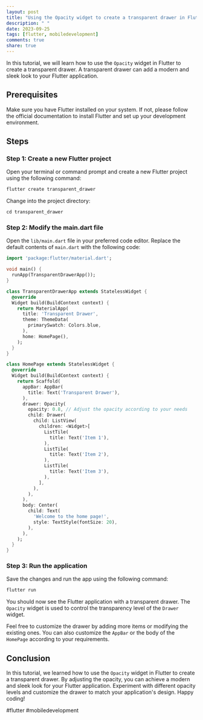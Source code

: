 ```yaml
---
layout: post
title: "Using the Opacity widget to create a transparent drawer in Flutter"
description: " "
date: 2023-09-25
tags: [flutter, mobiledevelopment]
comments: true
share: true
---
```


In this tutorial, we will learn how to use the `Opacity` widget in Flutter to create a transparent drawer. A transparent drawer can add a modern and sleek look to your Flutter application. 

## Prerequisites

Make sure you have Flutter installed on your system. If not, please follow the official documentation to install Flutter and set up your development environment.

## Steps

### Step 1: Create a new Flutter project

Open your terminal or command prompt and create a new Flutter project using the following command:

```dart
flutter create transparent_drawer
```

Change into the project directory:

```dart
cd transparent_drawer
```

### Step 2: Modify the main.dart file

Open the `lib/main.dart` file in your preferred code editor. Replace the default contents of `main.dart` with the following code:

```dart
import 'package:flutter/material.dart';

void main() {
  runApp(TransparentDrawerApp());
}

class TransparentDrawerApp extends StatelessWidget {
  @override
  Widget build(BuildContext context) {
    return MaterialApp(
      title: 'Transparent Drawer',
      theme: ThemeData(
        primarySwatch: Colors.blue,
      ),
      home: HomePage(),
    );
  }
}

class HomePage extends StatelessWidget {
  @override
  Widget build(BuildContext context) {
    return Scaffold(
      appBar: AppBar(
        title: Text('Transparent Drawer'),
      ),
      drawer: Opacity(
        opacity: 0.8, // Adjust the opacity according to your needs
        child: Drawer(
          child: ListView(
            children: <Widget>[
              ListTile(
                title: Text('Item 1'),
              ),
              ListTile(
                title: Text('Item 2'),
              ),
              ListTile(
                title: Text('Item 3'),
              ),
            ],
          ),
        ),
      ),
      body: Center(
        child: Text(
          'Welcome to the home page!',
          style: TextStyle(fontSize: 20),
        ),
      ),
    );
  }
}
```

### Step 3: Run the application

Save the changes and run the app using the following command:

```dart
flutter run
```

You should now see the Flutter application with a transparent drawer. The `Opacity` widget is used to control the transparency level of the `Drawer` widget.

Feel free to customize the drawer by adding more items or modifying the existing ones. You can also customize the `AppBar` or the body of the `HomePage` according to your requirements.

## Conclusion

In this tutorial, we learned how to use the `Opacity` widget in Flutter to create a transparent drawer. By adjusting the opacity, you can achieve a modern and sleek look for your Flutter application. Experiment with different opacity levels and customize the drawer to match your application's design. Happy coding!

#flutter #mobiledevelopment